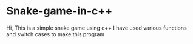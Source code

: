 # Snake-game-in-c++
Hi, This is a simple snake game using c++ 
I have used various functions and switch cases to make this program
